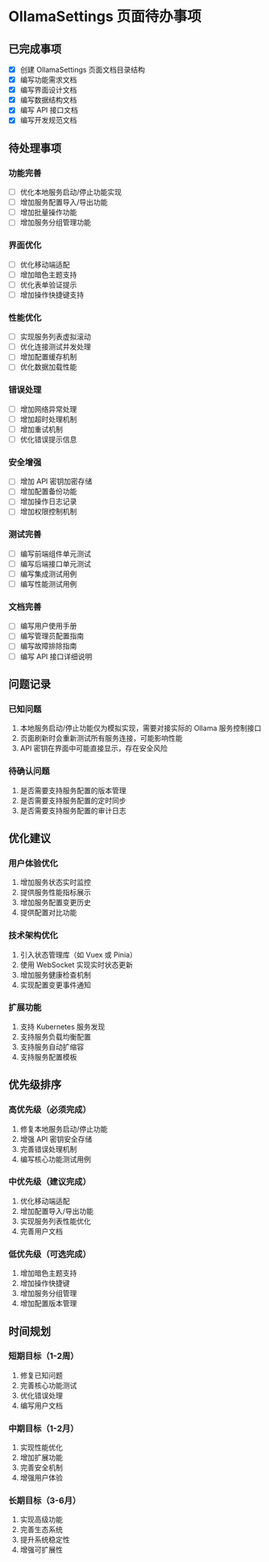 # OllamaSettings 页面待办事项

## 已完成事项

- [x] 创建 OllamaSettings 页面文档目录结构
- [x] 编写功能需求文档
- [x] 编写界面设计文档
- [x] 编写数据结构文档
- [x] 编写 API 接口文档
- [x] 编写开发规范文档

## 待处理事项

### 功能完善
- [ ] 优化本地服务启动/停止功能实现
- [ ] 增加服务配置导入/导出功能
- [ ] 增加批量操作功能
- [ ] 增加服务分组管理功能

### 界面优化
- [ ] 优化移动端适配
- [ ] 增加暗色主题支持
- [ ] 优化表单验证提示
- [ ] 增加操作快捷键支持

### 性能优化
- [ ] 实现服务列表虚拟滚动
- [ ] 优化连接测试并发处理
- [ ] 增加配置缓存机制
- [ ] 优化数据加载性能

### 错误处理
- [ ] 增加网络异常处理
- [ ] 增加超时处理机制
- [ ] 增加重试机制
- [ ] 优化错误提示信息

### 安全增强
- [ ] 增加 API 密钥加密存储
- [ ] 增加配置备份功能
- [ ] 增加操作日志记录
- [ ] 增加权限控制机制

### 测试完善
- [ ] 编写前端组件单元测试
- [ ] 编写后端接口单元测试
- [ ] 编写集成测试用例
- [ ] 编写性能测试用例

### 文档完善
- [ ] 编写用户使用手册
- [ ] 编写管理员配置指南
- [ ] 编写故障排除指南
- [ ] 编写 API 接口详细说明

## 问题记录

### 已知问题
1. 本地服务启动/停止功能仅为模拟实现，需要对接实际的 Ollama 服务控制接口
2. 页面刷新时会重新测试所有服务连接，可能影响性能
3. API 密钥在界面中可能直接显示，存在安全风险

### 待确认问题
1. 是否需要支持服务配置的版本管理
2. 是否需要支持服务配置的定时同步
3. 是否需要支持服务配置的审计日志

## 优化建议

### 用户体验优化
1. 增加服务状态实时监控
2. 提供服务性能指标展示
3. 增加服务配置变更历史
4. 提供配置对比功能

### 技术架构优化
1. 引入状态管理库（如 Vuex 或 Pinia）
2. 使用 WebSocket 实现实时状态更新
3. 增加服务健康检查机制
4. 实现配置变更事件通知

### 扩展功能
1. 支持 Kubernetes 服务发现
2. 支持服务负载均衡配置
3. 支持服务自动扩缩容
4. 支持服务配置模板

## 优先级排序

### 高优先级（必须完成）
1. 修复本地服务启动/停止功能
2. 增强 API 密钥安全存储
3. 完善错误处理机制
4. 编写核心功能测试用例

### 中优先级（建议完成）
1. 优化移动端适配
2. 增加配置导入/导出功能
3. 实现服务列表性能优化
4. 完善用户文档

### 低优先级（可选完成）
1. 增加暗色主题支持
2. 增加操作快捷键
3. 增加服务分组管理
4. 增加配置版本管理

## 时间规划

### 短期目标（1-2周）
1. 修复已知问题
2. 完善核心功能测试
3. 优化错误处理
4. 编写用户文档

### 中期目标（1-2月）
1. 实现性能优化
2. 增加扩展功能
3. 完善安全机制
4. 增强用户体验

### 长期目标（3-6月）
1. 实现高级功能
2. 完善生态系统
3. 提升系统稳定性
4. 增强可扩展性